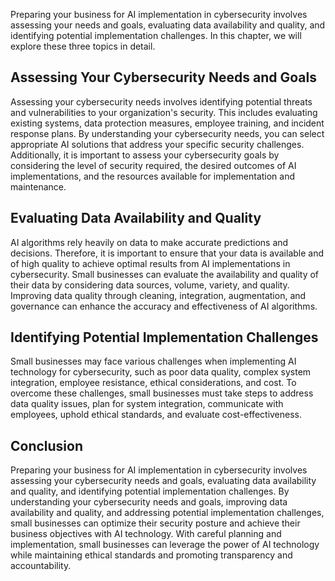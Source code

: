 
Preparing your business for AI implementation in cybersecurity involves assessing your needs and goals, evaluating data availability and quality, and identifying potential implementation challenges. In this chapter, we will explore these three topics in detail.

Assessing Your Cybersecurity Needs and Goals
--------------------------------------------

Assessing your cybersecurity needs involves identifying potential threats and vulnerabilities to your organization's security. This includes evaluating existing systems, data protection measures, employee training, and incident response plans. By understanding your cybersecurity needs, you can select appropriate AI solutions that address your specific security challenges. Additionally, it is important to assess your cybersecurity goals by considering the level of security required, the desired outcomes of AI implementations, and the resources available for implementation and maintenance.

Evaluating Data Availability and Quality
----------------------------------------

AI algorithms rely heavily on data to make accurate predictions and decisions. Therefore, it is important to ensure that your data is available and of high quality to achieve optimal results from AI implementations in cybersecurity. Small businesses can evaluate the availability and quality of their data by considering data sources, volume, variety, and quality. Improving data quality through cleaning, integration, augmentation, and governance can enhance the accuracy and effectiveness of AI algorithms.

Identifying Potential Implementation Challenges
-----------------------------------------------

Small businesses may face various challenges when implementing AI technology for cybersecurity, such as poor data quality, complex system integration, employee resistance, ethical considerations, and cost. To overcome these challenges, small businesses must take steps to address data quality issues, plan for system integration, communicate with employees, uphold ethical standards, and evaluate cost-effectiveness.

Conclusion
----------

Preparing your business for AI implementation in cybersecurity involves assessing your cybersecurity needs and goals, evaluating data availability and quality, and identifying potential implementation challenges. By understanding your cybersecurity needs and goals, improving data availability and quality, and addressing potential implementation challenges, small businesses can optimize their security posture and achieve their business objectives with AI technology. With careful planning and implementation, small businesses can leverage the power of AI technology while maintaining ethical standards and promoting transparency and accountability.
